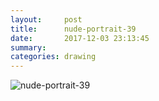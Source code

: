 ```yaml
---
layout:     post
title:      nude-portrait-39
date:       2017-12-03 23:13:45
summary:    
categories: drawing
---
```

![nude-portrait-39](/images/diary/nudeportrait39.png ".")
